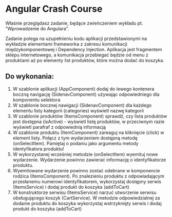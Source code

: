 # Angular Crash Course

Właśnie przeglądasz zadanie, będące zwieńczeniem wykładu pt. "Wprowadzenie do Angulara".

Zadanie polega na uzupełnieniu kodu aplikacji przedstawionymi na wykładzie elementami frameworka z zakresu komunikacji międzykomponentowej i Dependency Injection.
Aplikacja jest fragmentem sklepu internetowego, a komunikacja przebiegać będzie od menu z produktami aż po elementy list produktów, które można dodać do koszyka.


## Do wykonania:

1. W szablonie aplikacji (AppComponent) dodaj do lewego kontenera boczną navigację (SidenavComponent) używając odpowiedniego dla komponentu selektora
2. W szablonie bocznej nawigacji (SidenavComponent) dla każdego elementu listy kategorii (categories) wyświetl nazwę kategorii
3. W szablonie produktów (ItemsComponent) sprawdź, czy lista produktów jest dostępna (isActive) - wyświetl listę produktów, w przeciwnym razie wyświetl parafraf z odpowiednią informacją
4. W szablonie produktu (ItemComponent) zareaguj na kliknięcie (click) w element listy. Połącz z tym wydarzeniem dostępną metodę (onSelectItem). Pamiętaj o podaniu jako argumentu metody identyfikatora produktu!
5. W wykorzystanej wcześniej metodzie (onSelectItem) wyemituj nowe wydarzenie. Wydarzenie powinno zawierać informację o identyfikatorze produktu.
6. Wyemitowane wydarzenie powinno zostać odebrane w komponencie rodzica (ItemsComponent). Po znalezieniu produktu z odpowiadającym przesłanemu numerowi identyfikatorem, wykorzystaj dostępny serwis (ItemsService) i dodaj produkt do koszyka (addToCart)
7. W konstruktorze serwisu (ItemsService) narzuć utworzenie serwisu obsługującego koszyk (CartService). W metodzie odpowiedzialnej za dodanie produktu do koszyka wykorzystaj wstrzyknięty serwis i dodaj produkt do koszyka (addToCart)
